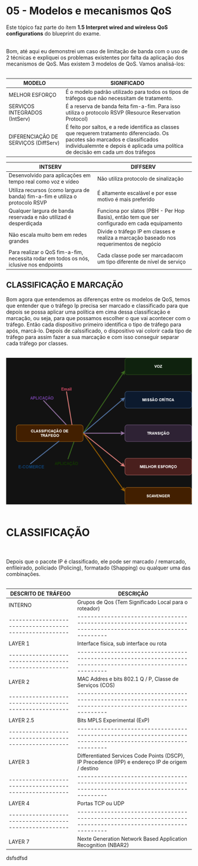 # 05 - Modelos e mecanismos QoS

Este tópico faz parte do ítem **1.5 Interpret wired and wireless QoS configurations** do blueprint do exame. <br></br>

Bom, até aqui eu demonstrei um caso de limitação de banda com o uso de 2 técnicas e expliquei os problemas existentes por falta da aplicação dos mecanismos de QoS. Mas existem 3 modelos de QoS. Vamos analisá-los: <br></br>

| MODELO                                                                                 | SIGNIFICADO                                                                                  |
| -------------------------------------------------------------------------------------- | -------------------------------------------------------------------------------------------- |
| MELHOR ESFORÇO                                                                         | É o modelo padrão utilizado para todos os tipos de tráfegos que não necessitam de tratamento.|
| SERVIÇOS INTEGRADOS (IntServ)                                                          | É a reserva de banda feita fim-a-fim. Para isso utiliza o protocolo RSVP (Resource Reservation Protocol)                                                        |
| DIFERENCIAÇÃO DE SERVIÇOS (DiffServ)                                                   | É feito por saltos, e a rede identifica as classes que requerem tratamento diferenciado. Os pacotes são marcados e classificados individualemnte e depois é aplicada uma política de decisão em cada um dos tráfegos    |

| INTSERV                                                                                | DIFFSERV                                                                                     |
|----------------------------------------------------------------------------------------|----------------------------------------------------------------------------------------------|
| Desenvolvido para aplicações em tempo real como voz e vídeo                            | Não utiliza protocolo de sinalização                                                         |
| Utiliza recursos (como largura de banda) fim-a-fim e utiliza o protocolo RSVP          | É altamente escalável e por esse motivo é mais preferido                                     |
| Qualquer largura de banda reservada e não utilizad é desperdiçada                      | Funciona por slatos (PBH - Per Hop Basis), então tem que ser configurado em cada equipamento |
| Não escala muito bem em redes grandes                                                  | Divide o tráfego IP em classes e realiza a marcação baseado nos requerimentos de negócio     |
| Para realizar o QoS fim-a-fim, necessita rodar em todos os nós, iclusive nos endpoints | Cada classe pode ser marcadacom um tipo diferente de nível de serviço                        |

## CLASSIFICAÇÃO E MARCAÇÃO

Bom agora que entendemos as diferenças entre os modelos de QoS, temos que entender que o tráfego Ip precisa ser marcado e classificado para que depois se possa aplicar uma política em cima dessa classificação e marcação, ou seja, para que possamos escolher o que vai acontecer com o tráfego. Então cada dispositivo primeiro identifica o tipo de tráfego para após, marcá-lo. Depois de calssificado, o dispositivo vai colorir cada tipo de tráfego para assim fazer a sua marcação e com isso conseguir separar cada tráfego por classes. <br></br>

![CLASSIFICAÇÃO](Imagens/classificao.png) <br></br>

# CLASSIFICAÇÃO <br></br>

Depois que o pacote IP é classificado, ele pode ser marcado / remarcado, enfileirado, policiado (Policing), formatado (Shapping) ou qualquer uma das combinações. <br></br>

|  DESCRITO DE TRÁFEGO                                   |  DESCRIÇÃO                                                                                                  |
| -------------------------------------------------------| ------------------------------------------------------------------------------------------------------------|
| INTERNO                                                | Grupos de Qos (Tem Significado Local para o roteador)                                                       |
| ------------------------------------------------------ | ------------------------------------------------------------------------------------------------------------|
| LAYER 1                                                | Interface física, sub interface ou rota                                                                     |
| ------------------------------------------------------ | ------------------------------------------------------------------------------------------------------------|
| LAYER 2                                                | MAC Addres e bits 802.1 Q / P, Classe de Serviços (COS)                                                     |
| ------------------------------------------------------ | ------------------------------------------------------------------------------------------------------------|
| LAYER 2.5                                              | Bits MPLS Experimental (ExP)                                                                                |
| ------------------------------------------------------ | ------------------------------------------------------------------------------------------------------------|
| LAYER 3                                                | Differentiated Services Code Points (DSCP), IP Precedence (IPP) e endereço IP de origem / destino           |
| ------------------------------------------------------ | ------------------------------------------------------------------------------------------------------------|
| LAYER 4                                                | Portas TCP ou UDP                                                                                           |
| ------------------------------------------------------ | ------------------------------------------------------------------------------------------------------------|
| LAYER 7                                                | Nexte Generation Network Based Application Recognition (NBAR2)                                              |

dsfsdfsd